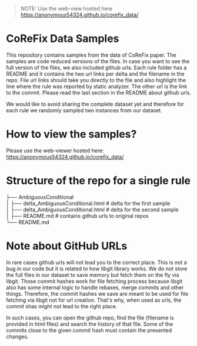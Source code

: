 > NOTE: Use the web-view hosted here https://anonymous54324.github.io/corefix_data/

# CoReFix Data Samples

This repository contains samples from the data of CoReFix paper. 
The samples are code reduced versions of the files.
In case you want to see the full version of the files, we also included github urls. Each rule folder has a README and it contains the two url links per delta and the filename in the repo. 
File url links should take you directly to the file and also highlight the line where the rule was reported by static analyzer.
The other url is the link to the commit.
Please read the last section in the README about github urls.

We would like to avoid sharing the complete dataset yet and therefore for each rule we randomly sampled two instances from our dataset. 
# How to view the samples?

Please use the web-viewer hosted here: https://anonymous54324.github.io/corefix_data/

# Structure of the repo for a single rule

├── AmbiguousConditional \
│   ├── delta_AmbiguousConditional.html # delta for the first sample \
│   ├── delta_AmbiguousConditional.html # delta for the second sample \
│   ├── README.md # contains github urls to original repos \
└── README.md 

# Note about GitHub URLs

In rare cases github urls will not lead you to the correct place. This is not a bug in our code but it is related to how libgit library works. We do not store the full files in our dataset to save memory but fetch them on the fly via libgit. Those commit hashes work for file fetching process because libgit also has some internal logic to handle rebases, merge commits and other things. Therefore, the commit hashes we save are meant to be used for file fetching via libgit not for url creation. That's why, when used as urls, the commit shas might not lead to the right place.

In such cases, you can open the github repo, find the file (filename is provided in html files) and search the history of that file. Some of the commits close to the given commit hash must contain the presented changes.

